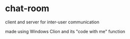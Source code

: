 # chat-room
client and server for inter-user communication 

made using Windows Clion and its "code with me" function
